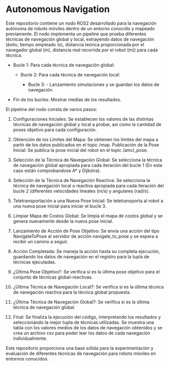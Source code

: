 # Autonomous Navigation

Este repositorio contiene un nodo ROS2 desarrollado para la navegación autónoma de robots móviles dentro de un entorno conocido y mapeado previamente. El nodo implementa un pipeline que prueba diferentes técnicas de navegación global y local, extrayendo datos de navegación (éxito, tiempo empleado (s), distancia teórica proporcionada por el navegador global (m), distancia real recorrida por el robot (m)) para cada técnica.

-	Bucle 1: Para cada técnica de navegación global:
   
 	-	Bucle 2: Para cada técnica de navegación local:
	
  		-	Bucle 3: - Lanzamiento simulaciones y se guardan los datos de navegación.

- 	Fin de los bucles: Mostrar medias de los resultados.

El pipeline del nodo consta de varios pasos:

1. Configuraciones Iniciales: Se establecen los valores de las distintas técnicas de navegación global y local a probar, así como la cantidad de poses objetivo para cada configuración.

2. Obtención de los Límites del Mapa: Se obtienen los límites del mapa a partir de los datos publicados en el topic /map.
Publicación de la Pose Inicial: Se publica la pose inicial del robot en el topic /amcl_pose.

3. Selección de la Técnica de Navegación Global: Se selecciona la técnica de navegación global apropiada para cada iteración del bucle 1 (En este caso están comprobandose A* y Dijkstra).

4. Selección de la Técnica de Navegación Reactiva: Se selecciona la técnica de navegación local o reactiva apropiada para cada iteración del bucle 2 (diferentes velocidades lineales (m/s) y angulares (rad/s).

5. Teletransportación a una Nueva Pose Inicial: Se teletransporta al robot a una nueva pose inicial para iniciar el bucle 3.

6. Limpiar Mapa de Costos Global: Se limpia el mapa de costos global y se genera nuevamente desde la nueva pose inicial.

7. Lanzamiento de Acción de Pose Objetivo: Se envía una acción del tipo NavigateToPose al servidor de acción navigate_to_pose y se espera a recibir un camino a seguir.

8. Acción Completada: Se maneja la acción hasta su completa ejecución, guardando los datos de navegación en el registro para la tupla de técnicas ejecutadas.

9. ¿Última Pose Objetivo?: Se verifica si es la última pose objetivo para el conjunto de técnicas global-reactivas.

10. ¿Última Técnica de Navegación Local?: Se verifica si es la última técnica de navegación reactiva para la técnica global 
propuesta.

11. ¿Última Técnica de Navegación Global?: Se verifica si es la última técnica de navegación global.

12. Final: Se finaliza la ejecución del código, interpretando los resultados y seleccionando la mejor tupla de técnicas utilizadas. Se muestra una tabla con los valores medios de los datos de navegación obtenidos y se crea un archivo csv para poder leer los datos de cada navegación individualmente.

Este repositorio proporciona una base sólida para la experimentación y evaluación de diferentes técnicas de navegación para robots móviles en entornos conocidos.

